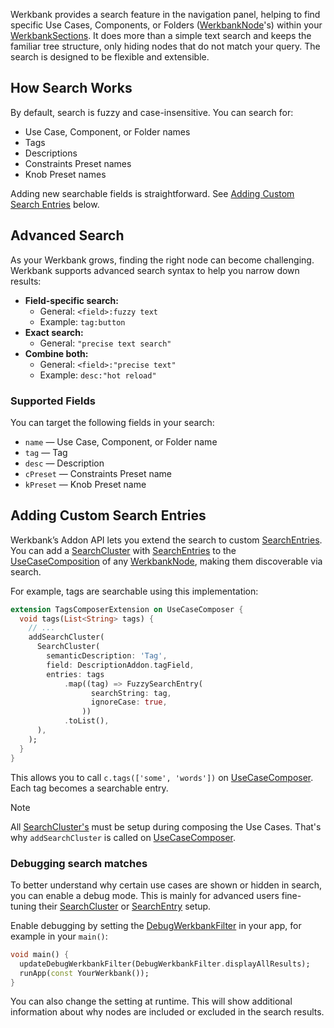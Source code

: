 Werkbank provides a search feature in the navigation panel, helping to find specific Use Cases, Components, or Folders ([WerkbankNode](../werkbank/WerkbankNode-class.html)'s) within your [WerkbankSections](../werkbank/WerkbankSections-class.html). It does more than a simple text search and keeps the familiar tree structure, only hiding nodes that do not match your query. The search is designed to be flexible and extensible.

## How Search Works

By default, search is fuzzy and case-insensitive. You can search for:

- Use Case, Component, or Folder names
- Tags
- Descriptions
- Constraints Preset names
- Knob Preset names

Adding new searchable fields is straightforward. See [Adding Custom Search Entries](#adding-custom-search-entries) below.

## Advanced Search

As your Werkbank grows, finding the right node can become challenging. Werkbank supports advanced search syntax to help you narrow down results:

- **Field-specific search:**
  - General: `<field>:fuzzy text`
  - Example: `tag:button`
- **Exact search:**
  - General: `"precise text search"`
- **Combine both:**
  - General: `<field>:"precise text"`
  - Example: `desc:"hot reload"`

### Supported Fields

You can target the following fields in your search:

- `name` — Use Case, Component, or Folder name
- `tag` — Tag
- `desc` — Description
- `cPreset` — Constraints Preset name
- `kPreset` — Knob Preset name

## Adding Custom Search Entries

Werkbank’s Addon API lets you extend the search to custom [SearchEntries](../werkbank/SearchEntry-class.html). You can add a [SearchCluster](../werkbank/SearchCluster-class.html) with [SearchEntries](../werkbank/SearchEntry-class.html) to the [UseCaseComposition](../werkbank/UseCaseComposition-class.html) of any [WerkbankNode](../werkbank/WerkbankNode-class.html), making them discoverable via search.

For example, tags are searchable using this implementation:

```dart
extension TagsComposerExtension on UseCaseComposer {
  void tags(List<String> tags) {
    // ...
    addSearchCluster(
      SearchCluster(
        semanticDescription: 'Tag',
        field: DescriptionAddon.tagField,
        entries: tags
            .map((tag) => FuzzySearchEntry(
                  searchString: tag,
                  ignoreCase: true,
                ))
            .toList(),
      ),
    );
  }
}
```

This allows you to call `c.tags(['some', 'words'])` on [UseCaseComposer](../werkbank/UseCaseComposer-class.html). Each tag becomes a searchable entry.

> [!Note]
> All [SearchCluster's](../werkbank/SearchCluster-class.html) must be setup during composing the Use Cases. That's why `addSearchCluster` is called on [UseCaseComposer](../werkbank/UseCaseComposer-class.html).

### Debugging search matches

To better understand why certain use cases are shown or hidden in search, you can enable a debug mode. This is mainly for advanced users fine-tuning their [SearchCluster](../werkbank/SearchCluster-class.html) or [SearchEntry](../werkbank/SearchEntry-class.html) setup.

Enable debugging by setting the [DebugWerkbankFilter](../werkbank/DebugWerkbankFilter-class.html) in your app, for example in your `main()`:

```dart
void main() {
  updateDebugWerkbankFilter(DebugWerkbankFilter.displayAllResults);
  runApp(const YourWerkbank());
}
```

You can also change the setting at runtime. This will show additional information about why nodes are included or excluded in the search results.

